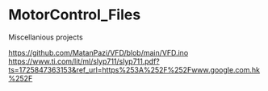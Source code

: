 # MotorControl_Files
Miscellanious projects

https://github.com/MatanPazi/VFD/blob/main/VFD.ino
https://www.ti.com/lit/ml/slyp711/slyp711.pdf?ts=1725847363153&ref_url=https%253A%252F%252Fwww.google.com.hk%252F
